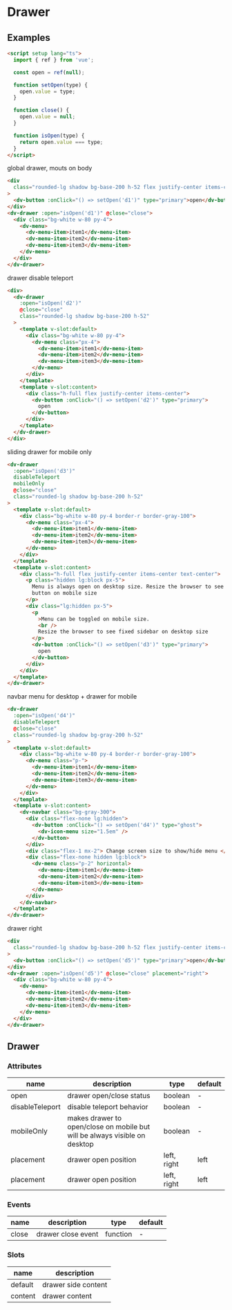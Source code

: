 # Drawer

<script setup lang="ts">
  import { ref } from 'vue';

  const open = ref(null);

  function setOpen(type) {
    open.value = type;
  }

  function close() {
    open.value = null;
  }

  function isOpen(type) {
    return open.value === type;
  }
</script>

## Examples

```html
<script setup lang="ts">
  import { ref } from 'vue';

  const open = ref(null);

  function setOpen(type) {
    open.value = type;
  }

  function close() {
    open.value = null;
  }

  function isOpen(type) {
    return open.value === type;
  }
</script>
```

global drawer, mouts on body

```html :::demo
<div
  class="rounded-lg shadow bg-base-200 h-52 flex justify-center items-center"
>
  <dv-button :onClick="() => setOpen('d1')" type="primary">open</dv-button>
</div>
<dv-drawer :open="isOpen('d1')" @close="close">
  <div class="bg-white w-80 py-4">
    <dv-menu>
      <dv-menu-item>item1</dv-menu-item>
      <dv-menu-item>item2</dv-menu-item>
      <dv-menu-item>item3</dv-menu-item>
    </dv-menu>
  </div>
</dv-drawer>
```

drawer disable teleport

```html :::demo
<div>
  <dv-drawer
    :open="isOpen('d2')"
    @close="close"
    class="rounded-lg shadow bg-base-200 h-52"
  >
    <template v-slot:default>
      <div class="bg-white w-80 py-4">
        <dv-menu class="px-4">
          <dv-menu-item>item1</dv-menu-item>
          <dv-menu-item>item2</dv-menu-item>
          <dv-menu-item>item3</dv-menu-item>
        </dv-menu>
      </div>
    </template>
    <template v-slot:content>
      <div class="h-full flex justify-center items-center">
        <dv-button :onClick="() => setOpen('d2')" type="primary">
          open
        </dv-button>
      </div>
    </template>
  </dv-drawer>
</div>
```

sliding drawer for mobile only

```html :::demo
<dv-drawer
  :open="isOpen('d3')"
  disableTeleport
  mobileOnly
  @close="close"
  class="rounded-lg shadow bg-base-200 h-52"
>
  <template v-slot:default>
    <div class="bg-white w-80 py-4 border-r border-gray-100">
      <dv-menu class="px-4">
        <dv-menu-item>item1</dv-menu-item>
        <dv-menu-item>item2</dv-menu-item>
        <dv-menu-item>item3</dv-menu-item>
      </dv-menu>
    </div>
  </template>
  <template v-slot:content>
    <div class="h-full flex justify-center items-center text-center">
      <p class="hidden lg:block px-5">
        Menu is always open on desktop size. Resize the browser to see toggle
        button on mobile size
      </p>
      <div class="lg:hidden px-5">
        <p
          >Menu can be toggled on mobile size.
          <br />
          Resize the browser to see fixed sidebar on desktop size
        </p>
        <dv-button :onClick="() => setOpen('d3')" type="primary">
          open
        </dv-button>
      </div>
    </div>
  </template>
</dv-drawer>
```

navbar menu for desktop + drawer for mobile

```html :::demo
<dv-drawer
  :open="isOpen('d4')"
  disableTeleport
  @close="close"
  class="rounded-lg shadow bg-gray-200 h-52"
>
  <template v-slot:default>
    <div class="bg-white w-80 py-4 border-r border-gray-100">
      <dv-menu class="p-">
        <dv-menu-item>item1</dv-menu-item>
        <dv-menu-item>item2</dv-menu-item>
        <dv-menu-item>item3</dv-menu-item>
      </dv-menu>
    </div>
  </template>
  <template v-slot:content>
    <dv-navbar class="bg-gray-300">
      <div class="flex-none lg:hidden">
        <dv-button :onClick="() => setOpen('d4')" type="ghost">
          <dv-icon-menu size="1.5em" />
        </dv-button>
      </div>
      <div class="flex-1 mx-2"> Change screen size to show/hide menu </div>
      <div class="flex-none hidden lg:block">
        <dv-menu class="p-2" horizontal>
          <dv-menu-item>item1</dv-menu-item>
          <dv-menu-item>item2</dv-menu-item>
          <dv-menu-item>item3</dv-menu-item>
        </dv-menu>
      </div>
    </dv-navbar>
  </template>
</dv-drawer>
```

drawer right

```html :::demo
<div
  class="rounded-lg shadow bg-base-200 h-52 flex justify-center items-center"
>
  <dv-button :onClick="() => setOpen('d5')" type="primary">open</dv-button>
</div>
<dv-drawer :open="isOpen('d5')" @close="close" placement="right">
  <div class="bg-white w-80 py-4">
    <dv-menu>
      <dv-menu-item>item1</dv-menu-item>
      <dv-menu-item>item2</dv-menu-item>
      <dv-menu-item>item3</dv-menu-item>
    </dv-menu>
  </div>
</dv-drawer>
```

## Drawer

### Attributes

| name            | description                                                                | type        | default |
| --------------- | -------------------------------------------------------------------------- | ----------- | ------- |
| open            | drawer open/close status                                                   | boolean     | -       |
| disableTeleport | disable teleport behavior                                                  | boolean     | -       |
| mobileOnly      | makes drawer to open/close on mobile but will be always visible on desktop | boolean     | -       |
| placement       | drawer open position                                                       | left, right | left    |
| placement       | drawer open position                                                       | left, right | left    |

### Events

| name  | description        | type     | default |
| ----- | ------------------ | -------- | ------- |
| close | drawer close event | function | -       |

### Slots

| name    | description         |
| ------- | ------------------- |
| default | drawer side content |
| content | drawer content      |
